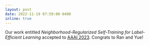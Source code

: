 ```yaml
---
layout: post
date: 2022-11-19 07:59:00-0400
inline: true
---
```


Our work entitled *Neighborhood-Regularized Self-Training for Label-Efficient Learning* accepted to [AAAI 2023](https://aaai.org/Conferences/AAAI-23/). Congrats to Ran and Yue!